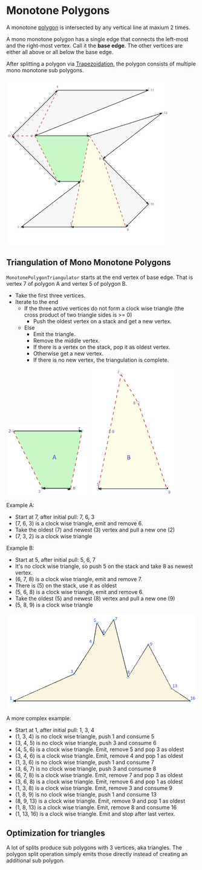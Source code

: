 # Monotone Polygons

A monotone [polygon](Polygon.md) is intersected by any vertical line at maxium 2 times.

A mono monotone polygon has a single edge that connects the left-most and the right-most vertex. 
Call it the __base edge__.
The other vertices are either all above or all below the base edge.

After splitting a polygon via [Trapezoidation](Trapezoidation.md), the polygon consists of multiple mono monotone sub polygons.

<img src="SplittedMonotones.png" alt="Monotones" width="430"/>

## Triangulation of Mono Monotone Polygons

`MonotonePolygonTriangulator` starts at the end vertex of base edge. That is vertex 7 of polygon A and vertex 5 of polygon B.
* Take the first three vertices.
* Iterate to the end
  * If the three active vertices do not form a clock wise triangle (the cross product of two triangle sides is >= 0)
    * Push the oldest vertex on a stack and get a new vertex.
  * Else
    * Emit the triangle.
    * Remove the middle vertex.
    * If there is a vertex on the stack, pop it as oldest vertex.
    * Otherwise get a new vertex.
    * If there is no new vertex, the triangulation is complete.

<img src="Monotone1.png" alt="Monotone A" width="220"/> <img src="Monotone2.png" alt="Monotone B" width="220"/>

Example A:
* Start at 7, after initial pull: 7, 6, 3
* (7, 6, 3) is a clock wise triangle, emit and remove 6.
* Take the oldest (7) and newest (3) vertex and pull a new one (2)
* (7, 3, 2) is a clock wise triangle

Example B:
* Start at 5, after initial pull: 5, 6, 7
* It's no clock wise triangle, so push 5 on the stack and take 8 as newest vertex.
* (6, 7, 8) is a clock wise triangle, emit and remove 7.
* There is (5) on the stack, use it as oldest
* (5, 6, 8) is a clock wise triangle, emit and remove 6.
* Take the oldest (5) and newest (8) vertex and pull a new one (9)
* (5, 8, 9) is a clock wise triangle

<img src="Monotone3.png" alt="Monotone Three" width="880"/>

A more complex example:
* Start at 1, after initial pull: 1, 3, 4
* (1, 3, 4) is no clock wise triangle, push 1 and consume 5
* (3, 4, 5) is no clock wise triangle, push 3 and consume 6
* (4, 5, 6) is a clock wise triangle. Emit, remove 5 and pop 3 as oldest
* (3, 4, 6) is a clock wise triangle. Emit, remove 4 and pop 1 as oldest
* (1, 3, 6) is no clock wise triangle, push 1 and consume 7
* (3, 6, 7) is no clock wise triangle, push 3 and consume 8
* (6, 7, 8) is a clock wise triangle. Emit, remove 7 and pop 3 as oldest
* (3, 6, 8) is a clock wise triangle. Emit, remove 6 and pop 1 as oldest
* (1, 3, 8) is a clock wise triangle. Emit, remove 3 and consume 9
* (1, 8, 9) is no clock wise triangle, push 1 and consume 13
* (8, 9, 13) is a clock wise triangle. Emit, remove 9 and pop 1 as oldest
* (1, 8, 13) is a clock wise triangle. Emit, remove 8 and consume 16
* (1, 13, 16) is a clock wise triangle. Emit and stop after last vertex.

## Optimization for triangles

A lot of splits produce sub polygons with 3 vertices, aka triangles.
The polygon split operation simply emits those directly instead of creating an additional sub polygon.
